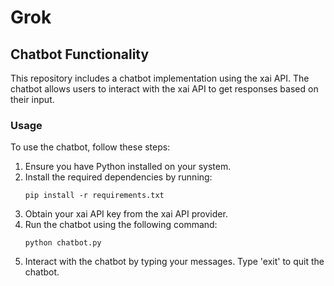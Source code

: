 # Grok

## Chatbot Functionality

This repository includes a chatbot implementation using the xai API. The chatbot allows users to interact with the xai API to get responses based on their input.

### Usage

To use the chatbot, follow these steps:

1. Ensure you have Python installed on your system.
2. Install the required dependencies by running:
   ```
   pip install -r requirements.txt
   ```
3. Obtain your xai API key from the xai API provider.
4. Run the chatbot using the following command:
   ```
   python chatbot.py
   ```
5. Interact with the chatbot by typing your messages. Type 'exit' to quit the chatbot.
